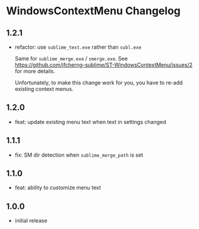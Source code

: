# WindowsContextMenu Changelog

## 1.2.1

- refactor: use `sublime_text.exe` rather than `subl.exe`

  Same for `sublime_merge.exe` / `smerge.exe`.
  See https://github.com/jfcherng-sublime/ST-WindowsContextMenu/issues/2 for more details.

  Unfortunately, to make this change work for you, you have to re-add existing context menus.

## 1.2.0

- feat: update existing menu text when text in settings changed

## 1.1.1

- fix: SM dir detection when `sublime_merge_path` is set

## 1.1.0

- feat: ability to customize menu text

## 1.0.0

- initial release
